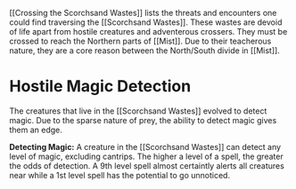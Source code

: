 [[Crossing the Scorchsand Wastes]] lists the threats and encounters one could find traversing the [[Scorchsand Wastes]]. These wastes are devoid of life apart from hostile creatures and adventerous crossers. They must be crossed to reach the Northern parts of [[Mist]]. Due to their teacherous nature, they are a core reason between the North/South divide in [[Mist]]. 

# Hostile Magic Detection
The creatures that live in the [[Scorchsand Wastes]] evolved to detect magic. Due to the sparse nature of prey, the ability to detect magic gives them an edge. 

**Detecting Magic:** A creature in the [[Scorchsand Wastes]] can detect any level of magic, excluding cantrips. The higher a level of a spell, the greater the odds of detection. A 9th level spell almost certaintly alerts all creatures near while a 1st level spell has the potential to go unnoticed. 

